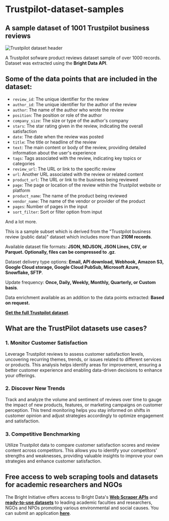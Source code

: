 # Trustpilot-dataset-samples

<h2>A sample dataset of 1001 Trustpilot business reviews</h2>

![Trustpilot dataset header](https://github.com/luminati-io/Trustpilot-dataset-sample/blob/main/Trustpilot-datasets.png)

A Trustpilot sofware product reviews dataset sample of over 1000 records. Dataset was extracted using the <b>Bright Data API</b>.

<h2>Some of the data points that are included in the dataset:</h2>

* ```review_id```: The unique identifier for the review
* ```author_id```: The unique identifier for the author of the review
* ```author```: The name of the author who wrote the review
* ```position```: The position or role of the author
* ```company_size```: The size or type of the author's company
* ```stars```: The star rating given in the review, indicating the overall satisfaction
* ```date```: The date when the review was posted
* ```title```: The title or headline of the review
* ```text```: The main content or body of the review, providing detailed information about the user's experience
* ```tags```: Tags associated with the review, indicating key topics or categories
* ```review_url```: The URL or link to the specific review
* ```url```: Another URL associated with the review or related content
* ```product_url```: The URL or link to the business being reviewed
* ```page```: The page or location of the review within the Trustpilot website or platform
* ```product_name```: The name of the product being reviewed
* ```vendor_name```: The name of the vendor or provider of the product
* ```pages```: Number of pages in the input
* ```sort_filter```: Sort or filter option from input

And a lot more.

This is a sample subset which is derived from the "Trustpilot business review (public data)"
dataset which includes more than <b>210M records</b>.

Available dataset file formats: <b>JSON, NDJSON, JSON Lines, CSV, or Parquet. Optionally, files can be compressed to .gz</b>.

Dataset delivery type options: <b>Email, API download, Webhook, Amazon S3, Google Cloud storage, Google Cloud PubSub, Microsoft Azure, Snowflake, SFTP</b>.

Update frequency: <b>Once, Daily, Weekly, Monthly, Quarterly, or Custom basis</b>.

Data enrichment available as an addition to the data points extracted: <b>Based on request.</b>

<b>[Get the full Trustpilot dataset](https://brightdata.com/products/datasets/trustpilot)</b>.

<h2>What are the TrustPilot datasets use cases?</h2>

<h3>1. Monitor Customer Satisfaction</h3>
Leverage Trustpilot reviews to assess customer satisfaction levels, uncovering recurring themes, trends, or issues related to different services or products. This analysis helps identify areas for improvement, ensuring a better customer experience and enabling data-driven decisions to enhance your offerings.

<h3>2. Discover New Trends</h3>
Track and analyze the volume and sentiment of reviews over time to gauge the impact of new products, features, or marketing campaigns on customer perception. This trend monitoring helps you stay informed on shifts in customer opinion and adjust strategies accordingly to optimize engagement and satisfaction.

<h3>3. Competitive Benchmarking</h3>
Utilize Trustpilot data to compare customer satisfaction scores and review content across competitors. This allows you to identify your competitors' strengths and weaknesses, providing valuable insights to improve your own strategies and enhance customer satisfaction.

<h2>Free access to web scraping tools and datasets for academic researchers and NGOs</h2>

The Bright Initiative offers access to Bright Data's <b>[Web Scraper APIs](https://brightdata.com/products/web-scraper)</b> and <b>[ready-to-use datasets](https://brightdata.com/products/datasets)</b> to leading academic faculties and researchers, NGOs and NPOs promoting various environmental and social causes. You can submit an application <b>[here](https://brightinitiative.com)</b>.
